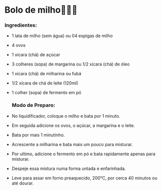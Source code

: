 # Bolo de milho:woman_cook::corn:

### Ingredientes:

- 1 lata de milho (sem água) ou 04 espigas de milho

- 4 ovos

- 1 xícara (chá) de açúcar

- 3 colheres (sopa) de margarina ou 1/2 xícara (chá) de óleo

- 1 xícara (chá) de milharina ou fubá

- 1/2 xícara de chá de leite (120ml)

- 1 colher (sopa) de fermento em pó

  

  ### Modo de Preparo:

- No liquidificador, coloque o milho e bata por 1 minuto.

- Em seguida adicione os ovos, o açúcar, a margarina e o leite.

- Bata por mais 1 minutinho.

- Acrescente a milharina e bata mais um pouco para misturar.

- Por ultimo, adicione o fermento em pó e bata rapidamente apenas para misturar.

- Despeje essa mistura numa forma untada e enfarinhada.

- Leve para assar em forno preaquecido, 200°C, por cerca 40 minutos ou até dourar.
